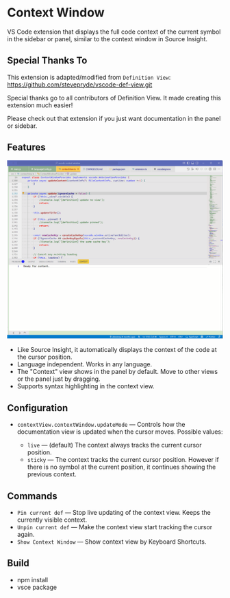 # Context Window

VS Code extension that displays the full code context of the current symbol in the sidebar or panel, similar to the context window in Source Insight.

## Special Thanks To

This extension is adapted/modified from `Definition View`: https://github.com/stevepryde/vscode-def-view.git

Special thanks go to all contributors of Definition View. It made creating this extension much easier!

Please check out that extension if you just want documentation in the panel or sidebar.

## Features

![feature](https://github.com/zhiminxiong/vscode-context-window/blob/master/doc/feature.gif?raw=true)

- Like Source Insight, it automatically displays the context of the code at the cursor position.
- Language independent. Works in any language.
- The "Context" view shows in the panel by default. Move to other views or the panel just by dragging.
- Supports syntax highlighting in the context view.

## Configuration

- `contextView.contextWindow.updateMode` — Controls how the documentation view is updated when the cursor moves. Possible values:

    - `live` — (default) The context always tracks the current cursor position.
    - `sticky` — The context tracks the current cursor position. However if there is no symbol at the current position, it continues showing the previous context.

## Commands

- `Pin current def` — Stop live updating of the context view. Keeps the currently visible context. 
- `Unpin current def` — Make the context view start tracking the cursor again.
- `Show Context Window` — Show context view by Keyboard Shortcuts.

## Build

- npm install
- vsce package
